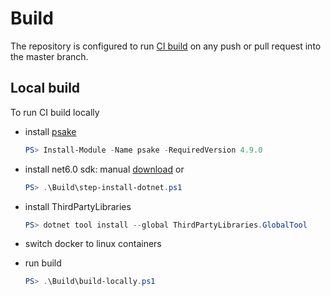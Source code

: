 # Build

The repository is configured to run [CI build](https://github.com/max-ieremenko/test/actions) on any push or pull request into the master branch.

## Local build

To run CI build locally

- install [psake](https://www.powershellgallery.com/packages/psake)

    ``` powershell
    PS> Install-Module -Name psake -RequiredVersion 4.9.0
    ```

- install net6.0 sdk: manual [download](https://dotnet.microsoft.com/download/dotnet/6.0) or

    ``` powershell
    PS> .\Build\step-install-dotnet.ps1
    ```

- install ThirdPartyLibraries

    ``` powershell
    PS> dotnet tool install --global ThirdPartyLibraries.GlobalTool
    ```

- switch docker to linux containers

- run build

    ``` powershell
    PS> .\Build\build-locally.ps1
    ```
